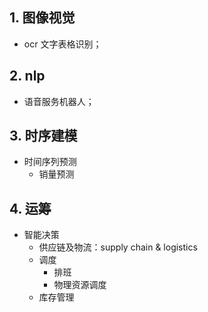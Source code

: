 

## 1. 图像视觉

- ocr 文字表格识别；

## 2. nlp

- 语音服务机器人；

## 3. 时序建模

- 时间序列预测
    - 销量预测

## 4. 运筹

- 智能决策
    - 供应链及物流：supply chain & logistics
    - 调度
        - 排班
        - 物理资源调度
    - 库存管理
